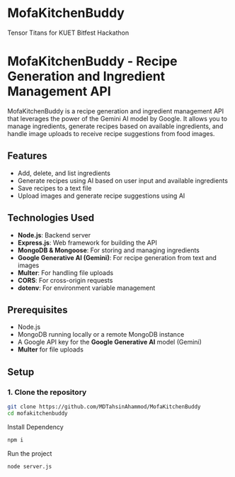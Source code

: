 # MofaKitchenBuddy
Tensor Titans for KUET Bitfest Hackathon

# MofaKitchenBuddy - Recipe Generation and Ingredient Management API

MofaKitchenBuddy is a recipe generation and ingredient management API that leverages the power of the Gemini AI model by Google. It allows you to manage ingredients, generate recipes based on available ingredients, and handle image uploads to receive recipe suggestions from food images.

## Features
- Add, delete, and list ingredients
- Generate recipes using AI based on user input and available ingredients
- Save recipes to a text file
- Upload images and generate recipe suggestions using AI

## Technologies Used
- **Node.js**: Backend server
- **Express.js**: Web framework for building the API
- **MongoDB & Mongoose**: For storing and managing ingredients
- **Google Generative AI (Gemini)**: For recipe generation from text and images
- **Multer**: For handling file uploads
- **CORS**: For cross-origin requests
- **dotenv**: For environment variable management

## Prerequisites
- Node.js 
- MongoDB running locally or a remote MongoDB instance
- A Google API key for the **Google Generative AI** model (Gemini)
- **Multer** for file uploads

## Setup

### 1. Clone the repository

```bash
git clone https://github.com/MDTahsinAhammod/MofaKitchenBuddy
cd mofakitchenbuddy 
```

Install Dependency
```bash
npm i
```
Run the project
```bash
node server.js
```